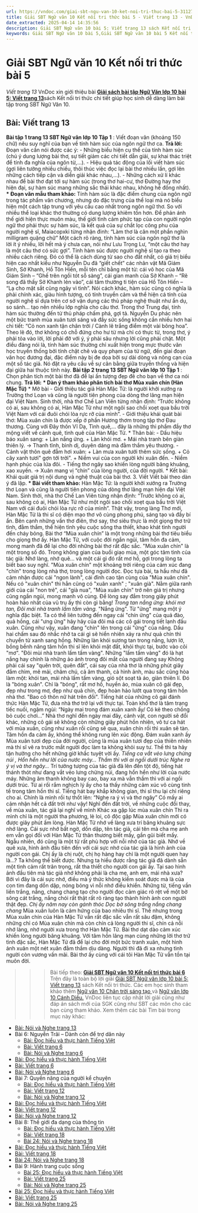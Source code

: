 ```yaml
---
url: https://vndoc.com/giai-sbt-ngu-van-10-ket-noi-tri-thuc-bai-5-311275
title: Giải SBT Ngữ văn 10 Kết nối tri thức bài 5 - Viết trang 13 - VnDoc.com
date_extracted: 2025-04-14 14:35:56
description: Giải SBT Ngữ văn 10 bài 5: Viết trang 13 sách Kết nối tri thức có đáp án chi tiết cho các bạn cùng tham khảo.
keywords: Giải SBT Ngữ văn 10 bài 5,Giải SBT Ngữ văn 10 bài 5 Kết nối tri thức,Giải sách bài tập Ngữ văn KNTT lớp 10,Ngữ văn lớp 10 Kết nối tri thức,giải bài tập ngữ văn lớp 10,bài Đọc hiểu và thực hành Tiếng Việt,giải SBT ngữ văn 10 KNTT trang 13
---
```


# Giải SBT Ngữ văn 10 Kết nối tri thức bài 5
 _Viết trang 13_
VnDoc xin giới thiệu bài [**Giải sách bài tập Ngữ Văn lớp 10 bài 5: Viết trang 13**](<https://vndoc.com/giai-sbt-ngu-van-10-ket-noi-tri-thuc-bai-5-311275>)sách Kết nối tri thức chi tiết giúp học sinh dễ dàng làm bài tập trong SBT Ngữ Văn 10.
## **Bài: Viết trang 13**
**Bài tập 1 trang 13 SBT Ngữ văn lớp 10 Tập 1** : Viết đoạn văn \(khoảng 150 chữ\) nêu suy nghĩ của bạn về tính hàm súc của ngôn ngữ thơ ca.
**Trả lời:**
Đoạn văn cần nói được các ý:
\- Những biểu hiện cụ thể của tính hàm súc \(chú ý dung lượng bài thơ, sự tiết giảm các chi tiết dẫn giải, sự khai thác triệt để tính đa nghĩa của ngôn từ,...\).
\- Hiệu quả tác động của lối viết hàm súc \(gợi liên tưởng nhiều chiều, thôi thúc việc đọc lại bài thơ nhiều lần, gợi lên những cách tiếp cận và diễn giải khác nhau,...\).
\- Những cách xử lí khác nhau để bài thơ đạt tới sự hàm súc \(trong thơ hai-cư, thơ Đường hay thơ hiện đại, sự hàm súc mang những sắc thái khác nhau, không hề đồng nhất\).
**\* Đoạn văn mẫu tham khảo:**
Tính hàm súc là đặc điểm chung của ngôn ngữ trong tác phẩm văn chương, nhưng do đặc trưng của thể loại mà nó biểu hiện một cách tập trung với yêu cầu cao nhất trong ngôn ngữ thơ. So với nhiều thể loại khác thơ thường có dung lượng khiêm tốn hơn. Để phản ánh thế giới hiện thực muôn màu, thế giới tình cảm phức tạp của con người ngôn ngữ thơ phải thực sự hàm súc, là kết quả của sự chắt lọc công phu của người nghệ sĩ, Maiacopxki từng nhận đinh: “Làm thơ là cân một phần nghìn milligram quặng chữ” Một cách rõ ràng, tính hàm súc của ngôn ngữ thơ là lời ít ý nhiều, lời hết mà ý chưa cạn, nói như Lưu Trọng Lư, “một câu thơ hay là một câu thơ có sức gợi”. Tính hàm súc được người nghệ sĩ tạo ra theo nhiều cách riêng. Đó có thể là cách dùng từ sao cho đắt nhất, có giá trị biểu hiện cao nhất kiểu như Nguyễn Du đã “giết chết” các nhân vật Mã Giám Sinh, Sở Khanh, Hồ Tôn Hiến, mỗi tên chỉ bằng một từ: cái vô học của Mã Giám Sinh – “Ghế trên ngồi tót sỗ sàng”, cái gian manh của Sở Khanh – “Rẽ song đã thấy Sở Khanh lẻn vào”, cái tầm thường ti tiện của Hồ Tôn Hiến – “Lạ cho mặt sắt cũng ngây vì tình”. Nói cách khác, hàm súc cũng có nghĩa là phải chính xác, giàu hình tượng, có tính truyền cảm và thể hiện cá tính của người nghệ sĩ dựa trên cơ sở vận dụng các thủ pháp nghệ thuật như ẩn dụ, so sánh… tạo nên nhiều lớp nghĩa cho câu thơ. Trong thơ Trung đại, tính hàm súc thường đến từ thủ pháp chấm phá, gợi tả. Nguyễn Du phác nên một bức tranh mùa xuân tươi sáng và đầy sức sống không cần nhiều hơn hai chi tiết: “Cỏ non xanh tận chân trời / Cành lê trắng điểm một vài bông hoa”. Theo lẽ đó, thơ không có chỗ đứng cho hư từ mà chỉ có thực từ, trong thơ, ý phải tỏa vào lời, lời phải đỡ với ý, ý phải sâu nhưng lời cũng phải chặt. Một điều đáng nói là, tính hàm súc thường chỉ xuất hiện trong mực thước văn học truyền thống bởi tính chặt chẽ và quy phạm của từ ngữ, đến giai đoạn văn học đương đại, đặc điểm này bị đe dọa bởi sự dài dòng và nông cạn của một số tác giả. Nó đặt ra yêu cầu về sự cân bằng giữa truyền thống và hiện đại giữa hai thuộc tính này.
**Bài tập 2 trang 13 SBT Ngữ văn lớp 10 Tập 1** : Chọn phân tích một bài thơ đã để lại ấn tượng đẹp đẽ cho bạn về thơ ca nói chung.
**Trả lời:**
**\* Dàn ý tham khảo phân tích bài thơ Mùa xuân chín \(Hàn Mặc Tử\)**
\* Mở bài
\- Giới thiệu tác giả Hàn Mặc Tử: là người khởi xướng ra Trường thơ Loạn và cũng là người tiên phong của dòng thơ lãng mạn hiện đại Việt Nam. Sinh thời, nhà thơ Chế Lan Viên từng nhận định: “Trước không có ai, sau không có ai, Hàn Mặc Tử như một ngôi sao chổi xoẹt qua bầu trời Việt Nam với cái đuôi chói lòa rực rỡ của mình”.
\- Giới thiệu khái quát bài thơ: Mùa xuân chín là được xếp ở phần Hương thơm trong tập thơ Đau thương. Cùng với Đây thôn Vĩ Dạ, Tình quê,... đây là những thi phẩm đầy thơ mộng viết về cảnh quê, tình quê của Hàn Mặc Tử.
\* Thân bài:
\- Dấu hiệu báo xuân sang:
\+ Làn nắng ửng.
\+ Làn khói mơ.
\+ Mái nhà tranh bên giàn thiên lý.
→ Thanh tĩnh, bình dị, duyên dáng mà đằm thắm yêu thương.
\- Cảnh vật thôn quê đẫm hơi xuân:
\+ Làn mưa xuân tưới thêm sức sống.
\+ Cỏ cây xanh tươi" gợn tới trời".
\+ Niềm vui của con người khi xuân đến.
\- Niềm hạnh phúc của lứa đôi.
\- Tiếng thơ ngây sao khiến lòng người bâng khuâng, xao xuyến.
→ Xuân mang vị “chín” của lòng người, của đời người.
\* Kết bài: Khái quát giá trị nội dung và nghệ thuật của bài thơ.
3\. Viết
Viết bài theo dàn ý đã lập.
**\* Bài viết tham khảo:**
Hàn Mặc Tử: là người khởi xướng ra Trường thơ Loạn và cũng là người tiên phong của dòng thơ lãng mạn hiện đại Việt Nam. Sinh thời, nhà thơ Chế Lan Viên từng nhận định: “Trước không có ai, sau không có ai, Hàn Mặc Tử như một ngôi sao chổi xoẹt qua bầu trời Việt Nam với cái đuôi chói lòa rực rỡ của mình”. Thật vậy, trong làng Thơ mới, Hàn Mặc Tử là thi sĩ có diện mạo thơ vô cùng phong phú, sáng tạo và đầy bí ẩn. Bên cạnh những vần thơ điên, thơ say, thơ siêu thực là một giọng thơ trữ tình, đằm thắm, thể hiện tình yêu cuộc sống tha thiết, khao khát tình người đến cháy bỏng. Bài thơ “Mùa xuân chín” là một trong những bài thơ tiêu biểu cho giọng thơ ấy.
Hàn Mặc Tử, với cuộc đời ngắn ngủi, tâm hồn đa cảm, mong manh đã để lại cho đời những bài thơ rất đặc sắc. "Mùa xuân chín" là một trong số đó. Trong không gian của buổi giao mùa, một góc tâm tình của tác giả: Nhớ làng, nhớ quê… và một cái gì đó rất mơ hồ, gợi trong lòng ta biết bao suy nghĩ. "Mùa xuân chín" một khoảng trời riêng của cảm xúc đang "chín" trong lòng nhà thơ, trong lòng người đọc.
Đọc tựa bài, ta hầu như đã cảm nhận được cái "ngon lành", cái đỉnh cao tận cùng của "Mùa xuân chín". Nếu có "xuân chín" thì hẳn cũng có "xuân xanh" ; "xuân già". Nằm giữa ranh giới của cái "non trẻ", cái "già nua", "Mùa xuân chín" trở nên giá trị nhưng cũng ngắn ngủi, mong manh vô cùng. Để lòng say đắm trong giây phút hoàn hảo nhất của vũ trụ ấy thì còn gì bằng\!
_Trong tan nắng ửng: khói mơ tan,_
_Đôi mái nhà tranh lấm tấm vàng._
"Nắng ửng". Từ "ửng" mang một ý nghĩa đặc biệt. Ta có thể liên tưởng đến ngay cái "chín ửng" của quả đào, quả hồng, cái "ưng ửng" hây hây của đôi má các cô gái trong tiết lạnh đầu xuân. Cũng như vậy, xuân đang "chín" lên trong cái "ửng" của nắng. Dấu hai chấm sau đó nhắc nhở ta cái gì sẽ hiển nhiên xảy ra như quả chín thì chuyển từ xanh sang hồng. Những làn khói sương tan trong nắng, lượn lờ, bồng bềnh nâng tâm hồn thi sĩ lên khỏi mặt đất, khỏi thực tại, bước vào cõi "mơ". "Đôi mùi nhà tranh lấm tấm vàng". Những "lấm tấm vàng" đó là hạt nắng hay chính là những ảo ảnh trong đôi mắt của người đang say Không phải cái say "quên trời, quên đất", cái say của nhà thơ là những phút giây đắm chìm, mê mải, chăm chú, cả âm thanh, cả hình ảnh, màu sắc cũng hòa làm một: khói tan, mái nhà lấm tấm vàng, gió sột soạt tà áo, giàn thiên lí. Đó là "bóng xuân". Chỉ là "bóng", rất mơ hồ, huyền ảo, mùa xuân cô gái đẹp, đẹp như trong mơ, đẹp như quả chín, đẹp hoàn hảo lướt qua trong tâm hồn nhà thơ.
"Bao cô thôn nữ hát trên đồi". Tiếng hát của những cô gái đánh thức Hàn Mặc Tử, đưa nhà thơ trở lại với thực tại. Toàn khổ thơ là tâm trạng tiếc nuối, ngậm ngùi: “Ngày mai trong đám xuân xanh ấy/ Có kẻ theo chồng bỏ cuộc chơi…”
Nhà thơ nghĩ đến ngày mai đây, cảnh vật, con người sẽ đổi khác, những cô gái sẽ không còn những giây phút hồn nhiên, vô tư ca hát với mùa xuân, cũng như xuân rồi cũng sẽ qua, xuân chín rồi thì xuân sẽ tàn. Tâm hồn đa cảm ấy, không thể không rung lên xúc động. Đám xuân xanh ấy Mùa xuân tươi đẹp của đời người, cũng là mùa xuân tươi đẹp của thiên nhiên mà thi sĩ vẽ ra trước mắt người đọc làm ta không khỏi suy tư. Thế thì ta hãy tận hưởng cho hết những giờ khắc tuyệt vời ấy.
_Tiếng ca vắt vẻo lưng chừng núi ,_
_Hổn hển như lời của nước máy…_
 _Thầm thì với ai ngồi dưới trúc_
 _Nghe ra ý vị và thơ ngây…_
Trí tưởng tượng của tác giả đã lên đến tột độ, tiếng hát thánh thót như đang vắt vẻo lưng chừng núi, đang hổn hển như lời của nước máy. Những âm thanh không bay cao, bay xa mà vẫn thầm thì với ai ngồi dưới trúc. Từ ai rối rắm nghịch lý ấy cho ta thấy những cảm xúc vô cùng tinh tế trong tâm hồn thi sĩ. Tiếng hát bay khắp không gian, thi sĩ thu lại chỉ riêng cho ai. Chính là mình rồi tự thốt lên: “Nghe ra ý vị và thơ ngây”
Có mấy ai cảm nhận hết cả đất trời như vậy\! Nghĩ đến đất trời, về những cuộc đổi thay, về mùa xuân, tác giả lại nghĩ về mình Khác xa gặp lúc mùa xuân chín
Thì ra mình chỉ là một người tha phương, lẻ loi, cô độc gặp Mùa xuân chín mới có được giây phút ấm lòng. Hàn Mặc Tử nhớ về làng xưa trí bâng khuâng sực nhớ làng.
Cái sực nhớ bất ngờ, dồn dập, tên tác giả, cái tên mà cha mẹ anh em vẫn gọi đối với Hàn Mặc Tử thân thương biết mấy, gần gũi biết mấy. Ngẫu nhiên, đó cũng là một từ rất phù hợp với nỗi nhớ của tác giả. Nhớ về quê xưa, hình ảnh đầu tiên đến với cái sực nhớ của tác giả là hình ảnh của người con gái. Chị ấy là chị ruột, chị họ hàng hay chỉ là một người quen hay là…? Ta không thể biết được. Nhưng ta hiểu được rằng tác giả đã dành sẵn một tình cảm rất trân trọng, rất tha thiết cho người con gái ấy. Tại sao hình ảnh đầu tiên mà tác giả nhớ không phải là cha mẹ, anh em, mái nhà xưa? Bởi vì đây là cái sực nhớ, điều mà ý thức không kiểm soát được mà là của con tim đang dồn dập, nóng bỏng vì nỗi nhớ điều khiển. Những từ, tiếng vần liền trắng, nắng, chang chang tạo cho người đọc cảm giác rõ rệt về một bờ sông cát trắng, nắng chói rất thật rất rõ ràng tạo thành hình ảnh con người thật đẹp.
_Chị ấy năm nay còn gánh thóc_
 _Dọc bờ sông trắng nắng chang chang_
Mùa xuân luôn là cảm hứng của bao nhiêu thi sĩ. Thế nhưng trong Mùa xuân chín của Hàn Mặc Tử vẫn rất đặc sắc vẫn rất sâu đậm, không những chỉ có Mùa xuân chín mà còn chín cả lòng người thi sĩ, chín cả nỗi nhớ làng, nhớ người xưa trong thơ Hàn Mặc Tử.
Bài thơ dạt dào cảm xúc khiến lòng người bâng khuâng. Với tâm hồn lãng mạn cùng những lời thơ trữ tình đặc sắc, Hàn Mặc Tử đã để lại cho đời một bức tranh xuân, một hình ảnh xuân một nét xuân đằm thắm dịu dàng. Người thì đã đi xa nhưng tình người còn vương vấn mãi. Bài thơ ấy cùng với cái tôi Hàn Mặc Tử vẫn tồn tại muôn đời.
>>> Bài tiếp theo: [**Giải SBT Ngữ văn 10 Kết nối tri thức bài 6**](<https://vndoc.com/giai-sbt-ngu-van-10-ket-noi-tri-thuc-bai-6-311276>)
Trên đây là toàn bộ lời giải [Giải SBT Ngữ văn lớp 10 bài 5: Viết trang 13](<https://vndoc.com/giai-sbt-ngu-van-10-ket-noi-tri-thuc-bai-5-311275>) sách Kết nối tri thức. Các em học sinh tham khảo thêm [Ngữ văn 10 Chân trời sáng tạo ](<https://vndoc.com/ngu-van-10-chan-troi-sang-tao-tap1>)và [Ngữ văn lớp 10 Cánh Diều.](<https://vndoc.com/ngu-van-10-canh-dieu-tap1>) VnDoc liên tục cập nhật lời giải cũng như đáp án sách mới của SGK cũng như SBT các môn cho các bạn cùng tham khảo.
Xem thêm các bài Tìm bài trong mục này khác:
  * [Bài: Nói và Nghe trang 13](</giai-sbt-ngu-van-10-ket-noi-tri-thuc-bai-6-311276>)
  * Bài 6: Nguyễn Trãi – Dành còn để trợ dân này
    * [Bài: Đọc hiểu và thực hành Tiếng Việt](</giai-sbt-ngu-van-10-ket-noi-tri-thuc-bai-16-311352>)
    * [Bài: Viết trang 6](</giai-sbt-ngu-van-10-ket-noi-tri-thuc-bai-17-311353>)
    * [Bài: Nói và Nghe trang 6](</giai-sbt-ngu-van-10-ket-noi-tri-thuc-bai-18-311355>)
  * [Bài: Đọc hiểu và thực hành Tiếng Việt](</giai-sbt-ngu-van-10-ket-noi-tri-thuc-bai-16-311352>)
  * [Bài: Viết trang 6](</giai-sbt-ngu-van-10-ket-noi-tri-thuc-bai-17-311353>)
  * [Bài: Nói và Nghe trang 6](</giai-sbt-ngu-van-10-ket-noi-tri-thuc-bai-18-311355>)
  * Bài 7: Quyền năng của người kể chuyện
    * [Bài: Đọc hiểu và thực hành Tiếng Việt](</giai-sbt-ngu-van-10-ket-noi-tri-thuc-bai-19-311356>)
    * [Bài: Viết trang 12](</title-dat-tu-khoa-chinh-co-volume-lon-nhat-238764>)
    * [Bài: Nói và Nghe trang 12](</giai-sbt-ngu-van-10-ket-noi-tri-thuc-bai-21-311363>)
  * [Bài: Đọc hiểu và thực hành Tiếng Việt](</giai-sbt-ngu-van-10-ket-noi-tri-thuc-bai-19-311356>)
  * [Bài: Viết trang 12](</title-dat-tu-khoa-chinh-co-volume-lon-nhat-238764>)
  * [Bài: Nói và Nghe trang 12](</giai-sbt-ngu-van-10-ket-noi-tri-thuc-bai-21-311363>)
  * Bài 8: Thế giới đa dạng của thông tin
    * [Bài: Đọc hiểu và thực hành Tiếng Việt](</giai-sbt-ngu-van-10-ket-noi-tri-thuc-bai-22-311366>)
    * [Bài: Viết trang 18](</giai-sbt-ngu-van-10-ket-noi-tri-thuc-bai-23-311367>)
    * [Bài 24: Nói và Nghe trang 18](</giai-sbt-ngu-van-10-ket-noi-tri-thuc-bai-24-311369>)
  * [Bài: Đọc hiểu và thực hành Tiếng Việt](</giai-sbt-ngu-van-10-ket-noi-tri-thuc-bai-22-311366>)
  * [Bài: Viết trang 18](</giai-sbt-ngu-van-10-ket-noi-tri-thuc-bai-23-311367>)
  * [Bài 24: Nói và Nghe trang 18](</giai-sbt-ngu-van-10-ket-noi-tri-thuc-bai-24-311369>)
  * Bài 9: Hành trang cuộc sống
    * [Bài 25: Đọc hiểu và thực hành Tiếng Việt](</giai-sbt-ngu-van-10-ket-noi-tri-thuc-bai-25-311371>)
    * [Bài: Viết trang 25](</giai-sbt-ngu-van-10-ket-noi-tri-thuc-bai-26-311373>)
    * [Bài: Nói và Nghe trang 25](</giai-sbt-ngu-van-10-ket-noi-tri-thuc-bai-27-311375>)
  * [Bài 25: Đọc hiểu và thực hành Tiếng Việt](</giai-sbt-ngu-van-10-ket-noi-tri-thuc-bai-25-311371>)
  * [Bài: Viết trang 25](</giai-sbt-ngu-van-10-ket-noi-tri-thuc-bai-26-311373>)
  * [Bài: Nói và Nghe trang 25](</giai-sbt-ngu-van-10-ket-noi-tri-thuc-bai-27-311375>)

